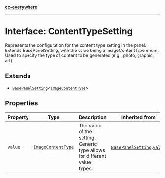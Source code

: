 [**cc-everywhere**](../../../../../index.md)

***

# Interface: ContentTypeSetting

Represents the configuration for the content type setting in the panel.
Extends BasePanelSetting, with the value being a ImageContentType enum.
Used to specify the type of content to be generated (e.g., photo, graphic, art).

## Extends

- [`BasePanelSetting`](base-panel-setting.md)<[`ImageContentType`](../enumerations/image-content-type.md)\>

## Properties

| Property | Type | Description | Inherited from |
| ------ | ------ | ------ | ------ |
| `value` | [`ImageContentType`](../enumerations/image-content-type.md) | The value of the setting. Generic type allows for different value types. | [`BasePanelSetting`](base-panel-setting.md).[`value`](base-panel-setting.md#value) |
